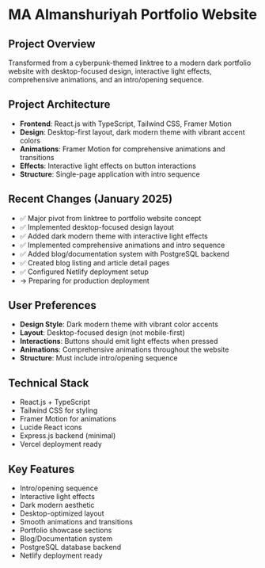 # MA Almanshuriyah Portfolio Website

## Project Overview
Transformed from a cyberpunk-themed linktree to a modern dark portfolio website with desktop-focused design, interactive light effects, comprehensive animations, and an intro/opening sequence.

## Project Architecture
- **Frontend**: React.js with TypeScript, Tailwind CSS, Framer Motion
- **Design**: Desktop-first layout, dark modern theme with vibrant accent colors
- **Animations**: Framer Motion for comprehensive animations and transitions
- **Effects**: Interactive light effects on button interactions
- **Structure**: Single-page application with intro sequence

## Recent Changes (January 2025)
- ✅ Major pivot from linktree to portfolio website concept
- ✅ Implemented desktop-focused design layout
- ✅ Added dark modern theme with interactive light effects
- ✅ Implemented comprehensive animations and intro sequence
- ✅ Added blog/documentation system with PostgreSQL backend
- ✅ Created blog listing and article detail pages
- ✅ Configured Netlify deployment setup
- → Preparing for production deployment

## User Preferences
- **Design Style**: Dark modern theme with vibrant color accents
- **Layout**: Desktop-focused design (not mobile-first)
- **Interactions**: Buttons should emit light effects when pressed
- **Animations**: Comprehensive animations throughout the website
- **Structure**: Must include intro/opening sequence

## Technical Stack
- React.js + TypeScript
- Tailwind CSS for styling
- Framer Motion for animations
- Lucide React icons
- Express.js backend (minimal)
- Vercel deployment ready

## Key Features
- Intro/opening sequence
- Interactive light effects
- Dark modern aesthetic
- Desktop-optimized layout
- Smooth animations and transitions
- Portfolio showcase sections
- Blog/Documentation system
- PostgreSQL database backend
- Netlify deployment ready